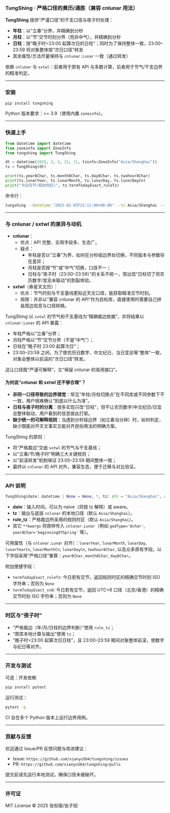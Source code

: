### TungShing · 严格口径的黄历/通胜（兼容 cnlunar 用法）

**TungShing** 提供“严谨口径”的干支口径与夜子时处理：

- **年柱**：以“立春”分界，并精确到分秒
- **月柱**：以“节”交节时刻分界（而非中气），并精确到分秒
- **日柱**：按“晚子时=23:00 起算次日的日柱”；同时为了保持整体一致，23:00–23:59 将对象整体按“次日口径”转发
- 其余属性/方法尽量保持与 `cnlunar.Lunar` 一致（通过转发）

依赖 `cnlunar` 与 `sxtwl`：前者用于原有 API 与多数计算，后者用于节气/干支边界的精准判定。

---

### 安装

```bash
pip install tungshing
```

Python 版本要求：>= 3.9（使用内置 `zoneinfo`）。

---

### 快速上手

```python
from datetime import datetime
from zoneinfo import ZoneInfo
from tungshing import TungShing

dt = datetime(2025, 2, 3, 22, 11, tzinfo=ZoneInfo("Asia/Shanghai"))
ts = TungShing(dt)

print(ts.year8Char, ts.month8Char, ts.day8Char, ts.twohour8Char)
print(ts.lunarYear, ts.lunarMonth, ts.lunarDay, ts.lunarDayCn)
print("今日交节(规则时区)", ts.termTodayExact_ruleTz)
```

命令行：

```bash
tungshing --datetime "2025-02-03T22:11:00+08:00" --tz Asia/Shanghai --rule-tz Asia/Shanghai
```

---

### 与 cnlunar / sxtwl 的差异与动机

- **cnlunar**：
  - 优点：API 完整、实用字段多、生态广。
  - 疑点：
    - 年柱是否以“立春”为界、如何在分秒级边界处切换，不同版本与参数存在差异；
    - 月柱是否按“节”或“中气”切换，口径不一；
    - 日柱与“夜子时（23:00–23:59）”的关系不统一，常出现“日柱切了但农历数字/宜忌未联动”的割裂体验。
- **sxtwl**（寿星天文历）：
  - 优点：节气时刻与干支基线更贴近天文口径，能获取精准交节时刻。
  - 局限：并非以“兼容 cnlunar 的 API”作为目标库，直接使用时需要自己拼装周边信息与口径转换。

TungShing 以 `sxtwl` 的节气和干支基线为“精确裁边依据”，并将结果以 `cnlunar.Lunar` 的 API 暴露：

- 年柱严格以“立春”分界；
- 月柱严格以“节”交节分界（不是“中气”）；
- 日柱在“晚子时 23:00 起算次日”；
- 23:00–23:59 之间，为了使农历日数字、中文纪日、当日宜忌等“整体”一致，对象会整体以前滚的“次日口径”转发。

这让口径既“严谨可解释”，又“保留 cnlunar 的易用接口”。

#### 为何说“cnlunar 和 sxtwl 还不够合理”？

- **非同一口径导致的边界错觉**：常见“年柱/月柱切换点”在不同库或不同参数下不一致，用户很难确认“到底以什么为准”。
- **日柱与夜子时的分离**：很多实现只改“日柱”，但不让农历数字/中文纪日/日宜忌整体联动，用户看到的信息彼此打架。
- **缺少统一的可解释规则**：当遇到分秒级边界（如立春当分钟）时，如何判定，缺少既能对齐天文事实又能对齐民俗用法的明确方案。

TungShing 的原则：

- 将“严格裁边”交由 `sxtwl` 的节气与干支基线；
- 以“立春/节/晚子时”明确三大关键规则；
- 以“前滚转发”机制保证 23:00–23:59 期间整体一致；
- 最终以 `cnlunar` 的 API 对外，兼容生态，便于迁移与对比验证。

---

### API 说明

```python
TungShing(date: datetime | None = None, *, tz: str = "Asia/Shanghai", rule_tz: str = "Asia/Shanghai", **kwargs)
```

- **date**：输入时间。可以为 naive（将按 tz 解释）或 aware。
- **tz**：输出与底层 `cnlunar` 的本地口径（默认 `Asia/Shanghai`）。
- **rule_tz**：严格裁边所采用的规则时区（默认 `Asia/Shanghai`）。
- 其它 `**kwargs` 将原样传入 `cnlunar.Lunar`（例如 `godType='8char'`, `year8Char='beginningOfSpring'` 等）。

可用属性（与 `cnlunar.Lunar` 对齐）：`lunarYear`, `lunarMonth`, `lunarDay`, `lunarYearCn`, `lunarMonthCn`, `lunarDayCn`, `twohour8Char`, 以及众多原有字段。以下字段采用“严格口径”重算：`year8Char`, `month8Char`, `day8Char`。

附加便捷字段：

- `termTodayExact_ruleTz`: 今日若有交节，返回规则时区的精确交节时刻 ISO 字符串；否则为 `None`
- `termTodayExact_cn8`: 今日若有交节，返回 UTC+8 口径（北京/香港）的精确交节时刻 ISO 字符串；否则为 `None`

---

### 时区与“夜子时”

- “严格裁边（年/月/日柱的边界判断）”使用 `rule_tz`；
- “原库本地计算与输出”使用 `tz`；
- “晚子时=23:00 起算次日日柱”，且 23:00–23:59 期间对象整体前滚，使数字与纪日等对齐。

---

### 开发与测试

可选：开发依赖

```bash
pip install pytest
```

运行测试：

```bash
pytest -q
```

CI 会在多个 Python 版本上运行边界用例。

---

### 贡献与反馈

欢迎通过 Issue/PR 反馈问题与改进建议：

- Issue: `https://github.com/xianyu564/tungshing/issues`
- PR: `https://github.com/xianyu564/tungshing/pulls`

提交前请先运行本地测试，确保口径未被破坏。

---

### 许可证

MIT License © 2025 张衔瑜/张子阳


